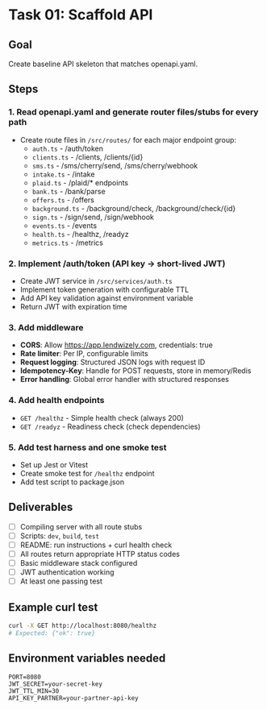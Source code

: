 # Task 01: Scaffold API

## Goal
Create baseline API skeleton that matches openapi.yaml.

## Steps

### 1. Read openapi.yaml and generate router files/stubs for every path
- Create route files in `/src/routes/` for each major endpoint group:
  - `auth.ts` - /auth/token
  - `clients.ts` - /clients, /clients/{id}
  - `sms.ts` - /sms/cherry/send, /sms/cherry/webhook
  - `intake.ts` - /intake
  - `plaid.ts` - /plaid/* endpoints
  - `bank.ts` - /bank/parse
  - `offers.ts` - /offers
  - `background.ts` - /background/check, /background/check/{id}
  - `sign.ts` - /sign/send, /sign/webhook
  - `events.ts` - /events
  - `health.ts` - /healthz, /readyz
  - `metrics.ts` - /metrics

### 2. Implement /auth/token (API key → short-lived JWT)
- Create JWT service in `/src/services/auth.ts`
- Implement token generation with configurable TTL
- Add API key validation against environment variable
- Return JWT with expiration time

### 3. Add middleware
- **CORS**: Allow https://app.lendwizely.com, credentials: true
- **Rate limiter**: Per IP, configurable limits
- **Request logging**: Structured JSON logs with request ID
- **Idempotency-Key**: Handle for POST requests, store in memory/Redis
- **Error handling**: Global error handler with structured responses

### 4. Add health endpoints
- `GET /healthz` - Simple health check (always 200)
- `GET /readyz` - Readiness check (check dependencies)

### 5. Add test harness and one smoke test
- Set up Jest or Vitest
- Create smoke test for `/healthz` endpoint
- Add test script to package.json

## Deliverables
- [ ] Compiling server with all route stubs
- [ ] Scripts: `dev`, `build`, `test`
- [ ] README: run instructions + curl health check
- [ ] All routes return appropriate HTTP status codes
- [ ] Basic middleware stack configured
- [ ] JWT authentication working
- [ ] At least one passing test

## Example curl test
```bash
curl -X GET http://localhost:8080/healthz
# Expected: {"ok": true}
```

## Environment variables needed
```env
PORT=8080
JWT_SECRET=your-secret-key
JWT_TTL_MIN=30
API_KEY_PARTNER=your-partner-api-key
```